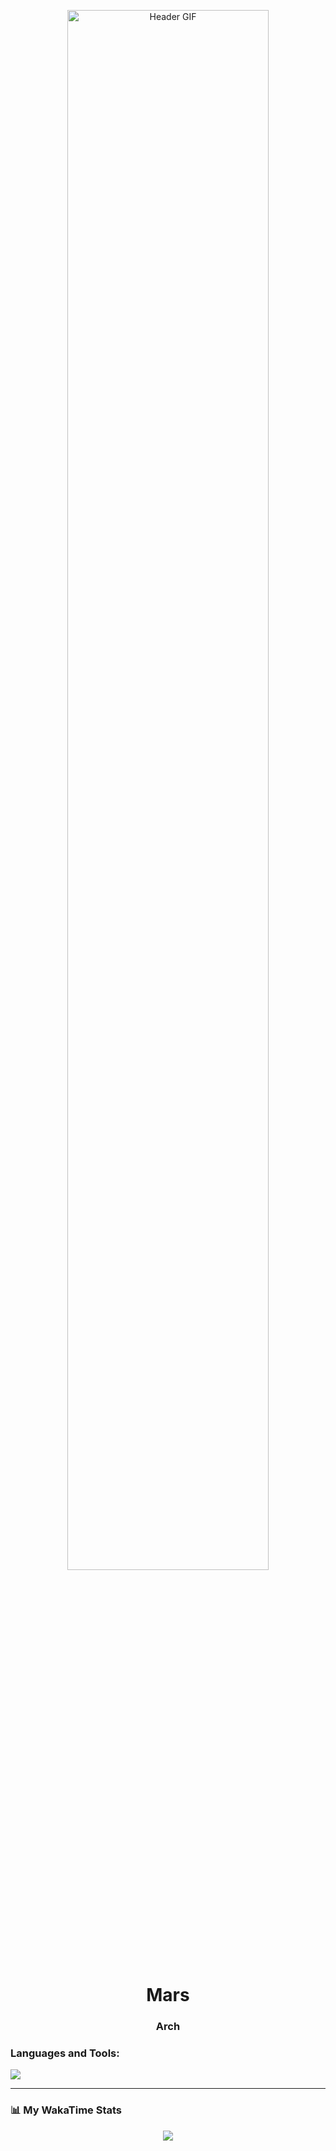 <p align="center">
  <img src="https://raw.githubusercontent.com/MAZHARMIK/MAZHARMIK/main/GME-HEADER.gif" alt="Header GIF" width="80%">
</p>

<h1 align="center">Mars</h1>
<h3 align="center">Arch</h3>

### Languages and Tools:
<p align="left"> 
  <a href="https://skillicons.dev">
    <img src="https://skillicons.dev/icons?i=ts,py,bash,go,css,vscode,git,prisma&theme=dark" />
  </a>
</p>

---

### 📊 My WakaTime Stats

<p align="center">
  <!--START_SECTION:waka-->
  <img src="https://wakatime.com/share/@mars-arch/12345678-1234-1234-1234-123456789abc.svg" />
  <!--END_SECTION:waka-->
</p>


